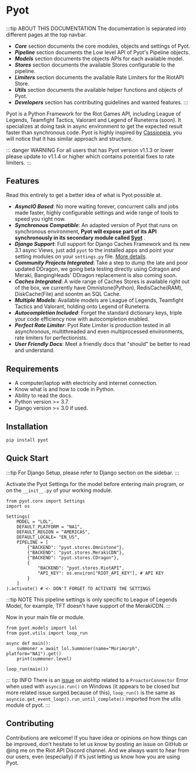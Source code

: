 # Pyot
##### <Badge text="Staging" vertical="middle"/> [<Badge text="MIT Licensed" type="warning" vertical="middle"/>](https://github.com/paaksing/pyot/blob/master/LICENSE)

:::tip ABOUT THIS DOCUMENTATION
The documentation is separated into different pages at the top navbar.
- **_Core_** section documents the core modules, objects and settings of Pyot.
- **_Pipeline_** section documents the Low level API of Pyot's Pipeline objects.
- **_Models_** section documents the objects APIs for each available model.
- **_Stores_** section documents the available Stores configurable to the pipeline.
- **_Limiters_** section documents the available Rate Limiters for the RiotAPI Store.
- **_Utils_** section documents the available helper functions and objects of Pyot.
- **_Developers_** section has contributing guidelines and wanted features.
:::

Pyot is a Python Framework for the Riot Games API, including League of Legends, Teamfight Tactics, Valorant and Legend of Runeterra (soon). It specializes at doing task in async environment to get the expected result faster than synchronous code. Pyot is highly inspired by [Cassiopeia](https://github.com/meraki-analytics/cassiopeia), you will notice that it has similar approach and structure.

::: danger WARNING
For all users that has Pyot version v1.1.3 or lower please update to v1.1.4 or higher which contains potential fixes to rate limiters. 
:::

## Features

Read this entirely to get a better idea of what is Pyot possible at.

- **_AsyncIO Based_**: No more waiting forever, concurrent calls and jobs made faster, highly configurable settings and wide range of tools to speed you right now.
- **_Synchronous Compatible_**: An adapted version of Pyot that runs on synchronous environment, **Pyot will expose part of its API synchronously in its secondary module called [Syot](syot.html)** <Badge text="installed by default" vertical="middle"/>.
- **_Django Support_**: Full support for Django Caches Framework and its new 3.1 async Views, just add `pyot` to the installed apps and point your setting modules on your `settings.py` file. [More details](django.html).
- **_Community Projects Integrated_**: Take a step to dump the late and poor updated DDragon, we going beta testing directly using Cdragon and Meraki, BangingHeads' DDragon replacement is also coming soon.
- **_Caches Integrated_**: A wide range of Caches Stores is available right out of the box, we currently have Omnistone(Python), RedisCache(RAM), DiskCache(File) and soontm an SQL Cache.
- **_Multiple Models_**: Available models are League of Legends, Teamfight Tactics and Valorant, holding onto Legend of Runeterra.
- **_Autocompletion Included_**: Forget the standard dictionary keys, triple your code efficiency now with autocompletion enabled.
- **_Perfect Rate Limiter_**: Pyot Rate Limiter is production tested in all asynchronous, multithreaded and even multiprocessed environments, rate limiters for perfectionists.
- **_User Friendly Docs_**: Meet a friendly docs that "should" be better to read and understand.

## Requirements

- A computer/laptop with electricity and internet connection.
- Know what is and how to code in Python.
- Ability to read the docs.
- Python version >= 3.7.
- Django version >= 3.0 if used.

## Installation

```python
pip install pyot
```

## Quick Start

:::tip
For Django Setup, please refer to Django section on the sidebar.
:::

Activate the Pyot Settings for the model before entering main program, or on the `__init__.py` of your working module.

```python{15,18}
from pyot.core import Settings
import os

Settings(
    MODEL = "LOL",
    DEFAULT_PLATFORM = "NA1",
    DEFAULT_REGION = "AMERICAS",
    DEFAULT_LOCALE= "EN_US",
    PIPELINE = [
        {"BACKEND": "pyot.stores.Omnistone"},
        {"BACKEND": "pyot.stores.MerakiCDN"},
        {"BACKEND": "pyot.stores.CDragon"},
        {
            "BACKEND": "pyot.stores.RiotAPI",
            "API_KEY": os.environ["RIOT_API_KEY"], # API KEY
        }
    ]
).activate() # <- DON'T FORGET TO ACTIVATE THE SETTINGS
```
:::tip NOTE
This pipeline settings is only specific to League of Legends Model, for example, TFT doesn't have support of the MerakiCDN.
:::

Now in your main file or module.

```python{5}
from pyot.models import lol
from pyot.utils import loop_run

async def main():
    summoner = await lol.Summoner(name="Morimorph", platform="NA1").get()
    print(summoner.level)

loop_run(main())
```
::: tip INFO
There is an [issue](https://github.com/aio-libs/aiohttp/issues/4324) on aiohttp related to a `ProactorConnector` Error when used with `asyncio.run()` on Windows (it appears to be closed but more related issue surged because of this), `loop_run()` is the same as `asyncio.get_event_loop().run_until_complete()` imported from the utils module of pyot.
:::

## Contributing

Contributions are welcome! If you have idea or opinions on how things can be improved, don’t hesitate to let us know by posting an issue on GitHub or @ing me on the Riot API Discord channel. And we always want to hear from our users, even (especially) if it’s just letting us know how you are using Pyot.
